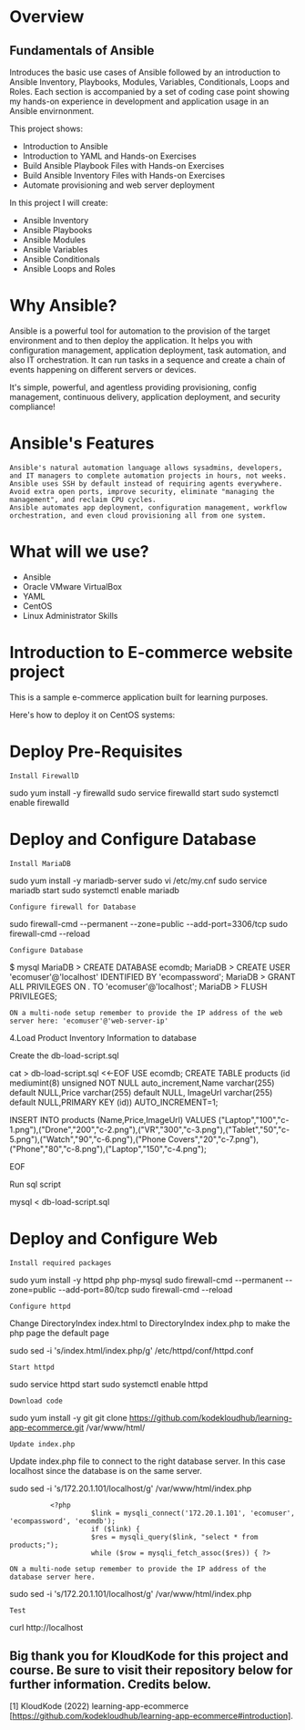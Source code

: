 # Overview

## Fundamentals of Ansible

Introduces the basic use cases of Ansible followed by an introduction to Ansible Inventory, Playbooks, Modules, Variables, Conditionals, Loops and Roles. 
Each section is accompanied by a set of coding case point showing my hands-on experience in development and application usage in an Ansible envirnonment.


This project shows:

- Introduction to Ansible
- Introduction to YAML and Hands-on Exercises
- Build Ansible Playbook Files with Hands-on Exercises
- Build Ansible Inventory Files with Hands-on Exercises
- Automate provisioning and web server deployment

In this project I will create:

- Ansible Inventory
- Ansible Playbooks
- Ansible Modules
- Ansible Variables
- Ansible Conditionals
- Ansible Loops and Roles


# Why Ansible?

Ansible is a powerful tool for automation to the provision of the target environment and to then deploy the application. It helps you with configuration management, application deployment, task automation, and also IT orchestration. It can run tasks in a sequence and create a chain of events happening on different servers or devices. 
 
It's simple, powerful, and agentless providing provisioning, config management, continuous delivery, application deployment, and security compliance!

# Ansible's Features

    Ansible's natural automation language allows sysadmins, developers, and IT managers to complete automation projects in hours, not weeks.
    Ansible uses SSH by default instead of requiring agents everywhere. Avoid extra open ports, improve security, eliminate "managing the management", and reclaim CPU cycles.
    Ansible automates app deployment, configuration management, workflow orchestration, and even cloud provisioning all from one system.

# What will we use?

- Ansible
- Oracle VMware VirtualBox
- YAML
- CentOS
- Linux Administrator Skills

# Introduction to E-commerce website project

This is a sample e-commerce application built for learning purposes.

Here's how to deploy it on CentOS systems:
# Deploy Pre-Requisites

    Install FirewallD

sudo yum install -y firewalld
sudo service firewalld start
sudo systemctl enable firewalld

# Deploy and Configure Database

    Install MariaDB

sudo yum install -y mariadb-server
sudo vi /etc/my.cnf
sudo service mariadb start
sudo systemctl enable mariadb

    Configure firewall for Database

sudo firewall-cmd --permanent --zone=public --add-port=3306/tcp
sudo firewall-cmd --reload

    Configure Database

$ mysql
MariaDB > CREATE DATABASE ecomdb;
MariaDB > CREATE USER 'ecomuser'@'localhost' IDENTIFIED BY 'ecompassword';
MariaDB > GRANT ALL PRIVILEGES ON *.* TO 'ecomuser'@'localhost';
MariaDB > FLUSH PRIVILEGES;

    ON a multi-node setup remember to provide the IP address of the web server here: 'ecomuser'@'web-server-ip'

   4.Load Product Inventory Information to database

Create the db-load-script.sql

cat > db-load-script.sql <<-EOF
USE ecomdb;
CREATE TABLE products (id mediumint(8) unsigned NOT NULL auto_increment,Name varchar(255) default NULL,Price varchar(255) default NULL, ImageUrl varchar(255) default NULL,PRIMARY KEY (id)) AUTO_INCREMENT=1;

INSERT INTO products (Name,Price,ImageUrl) VALUES ("Laptop","100","c-1.png"),("Drone","200","c-2.png"),("VR","300","c-3.png"),("Tablet","50","c-5.png"),("Watch","90","c-6.png"),("Phone Covers","20","c-7.png"),("Phone","80","c-8.png"),("Laptop","150","c-4.png");

EOF

Run sql script


mysql < db-load-script.sql

# Deploy and Configure Web

    Install required packages

sudo yum install -y httpd php php-mysql
sudo firewall-cmd --permanent --zone=public --add-port=80/tcp
sudo firewall-cmd --reload

    Configure httpd

Change DirectoryIndex index.html to DirectoryIndex index.php to make the php page the default page

sudo sed -i 's/index.html/index.php/g' /etc/httpd/conf/httpd.conf

    Start httpd

sudo service httpd start
sudo systemctl enable httpd

    Download code

sudo yum install -y git
git clone https://github.com/kodekloudhub/learning-app-ecommerce.git /var/www/html/

    Update index.php

Update index.php file to connect to the right database server. In this case localhost since the database is on the same server.

sudo sed -i 's/172.20.1.101/localhost/g' /var/www/html/index.php

              <?php
                        $link = mysqli_connect('172.20.1.101', 'ecomuser', 'ecompassword', 'ecomdb');
                        if ($link) {
                        $res = mysqli_query($link, "select * from products;");
                        while ($row = mysqli_fetch_assoc($res)) { ?>

    ON a multi-node setup remember to provide the IP address of the database server here.

sudo sed -i 's/172.20.1.101/localhost/g' /var/www/html/index.php

    Test

curl http://localhost

## Big thank you for KloudKode for this project and course. Be sure to visit their repository below for further information. Credits below.
[1] KloudKode (2022) learning-app-ecommerce [https://github.com/kodekloudhub/learning-app-ecommerce#introduction].
